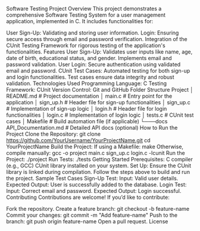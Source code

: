Software Testing Project
Overview
This project demonstrates a comprehensive Software Testing System for a user management application, implemented in C. It includes functionalities for:

User Sign-Up: Validating and storing user information.
Login: Ensuring secure access through email and password verification.
Integration of the CUnit Testing Framework for rigorous testing of the application's functionalities.
Features
User Sign-Up:
Validates user inputs like name, age, date of birth, educational status, and gender.
Implements email and password validation.
User Login:
Secure authentication using validated email and password.
CUnit Test Cases:
Automated testing for both sign-up and login functionalities.
Test cases ensure data integrity and robust validation.
Technologies Used
Programming Language: C
Testing Framework: CUnit
Version Control: Git and GitHub
Folder Structure
Project
│   README.md        # Project documentation
│   main.c           # Entry point for the application
│   sign_up.h        # Header file for sign-up functionalities
│   sign_up.c        # Implementation of sign-up logic
│   login.h          # Header file for login functionalities
│   login.c          # Implementation of login logic
│   tests.c          # CUnit test cases
│   Makefile         # Build automation file (if applicable)
└───docs
        API_Documentation.md # Detailed API docs (optional)
How to Run the Project
Clone the Repository:
git clone https://github.com/YourUsername/YourProjectName.git
cd YourProjectName
Build the Project:
If using a Makefile:
make
Otherwise, compile manually:
gcc -o project main.c sign_up.c login.c -lcunit
Run the Project:
./project
Run Tests:
./tests
Getting Started
Prerequisites:
C compiler (e.g., GCC)
CUnit library installed on your system.
Set Up:
Ensure the CUnit library is linked during compilation.
Follow the steps above to build and run the project.
Sample Test Cases
Sign-Up Test:
Input: Valid user details.
Expected Output: User is successfully added to the database.
Login Test:
Input: Correct email and password.
Expected Output: Login successful.
Contributing
Contributions are welcome! If you’d like to contribute:

Fork the repository.
Create a feature branch:
git checkout -b feature-name
Commit your changes:
git commit -m "Add feature-name"
Push to the branch:
git push origin feature-name
Open a pull request.
License
 
